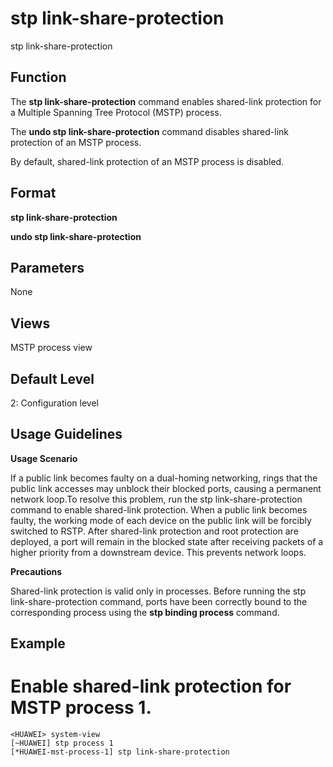 stp link-share-protection
=========================

stp link-share-protection

Function
--------



The **stp link-share-protection** command enables shared-link protection for a Multiple Spanning Tree Protocol (MSTP) process.

The **undo stp link-share-protection** command disables shared-link protection of an MSTP process.



By default, shared-link protection of an MSTP process is disabled.


Format
------

**stp link-share-protection**

**undo stp link-share-protection**


Parameters
----------

None

Views
-----

MSTP process view


Default Level
-------------

2: Configuration level


Usage Guidelines
----------------

**Usage Scenario**



If a public link becomes faulty on a dual-homing networking, rings that the public link accesses may unblock their blocked ports, causing a permanent network loop.To resolve this problem, run the stp link-share-protection command to enable shared-link protection. When a public link becomes faulty, the working mode of each device on the public link will be forcibly switched to RSTP. After shared-link protection and root protection are deployed, a port will remain in the blocked state after receiving packets of a higher priority from a downstream device. This prevents network loops.



**Precautions**



Shared-link protection is valid only in processes. Before running the stp link-share-protection command, ports have been correctly bound to the corresponding process using the **stp binding process** command.




Example
-------

# Enable shared-link protection for MSTP process 1.
```
<HUAWEI> system-view
[~HUAWEI] stp process 1
[*HUAWEI-mst-process-1] stp link-share-protection

```